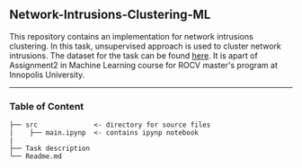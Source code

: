 ## Network-Intrusions-Clustering-ML
This repository contains an implementation for network intrusions clustering. In this task, unsupervised approach is used to cluster network intrusions. The dataset for the task can be found [here](https://www.unavarra.es/gi4e/databases/gi4e/). It is apart of Assignment2 in Machine Learning course for ROCV master's program at Innopolis University.

---
### Table of Content 
```
├── src              <- directory for source files 
|    ├── main.ipynp  <- contains ipynp notebook
|
├── Task description       
└── Readme.md
```
